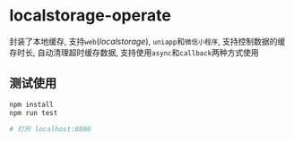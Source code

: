 # localstorage-operate

封装了本地缓存, 支持`web`(*localstorage*), `uniapp`和`微信小程序`, 支持控制数据的缓存时长, 自动清理超时缓存数据, 支持使用`async`和`callback`两种方式使用

## 测试使用
```sh
npm install
npm run test

# 打开 localhost:8808
```
